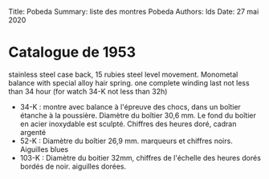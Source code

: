 Title:   Pobeda
Summary: liste des montres Pobeda
Authors: lds
Date:    27 mai 2020

# Catalogue de 1953

stainless steel case back, 15 rubies steel level movement. Monometal balance with special alloy hair spring. one complete winding last not less than 34 hour (for watch 34-K not less than 32h)

- 34-K : montre avec balance à l'épreuve des chocs, dans un boîtier étanche à la poussière. Diamètre du boîtier 30,6 mm. Le fond du boîtier en acier inoxydable est sculpté. Chiffres des heures doré, cadran argenté
- 52-K : Diamètre du boîtier 26,9 mm. marqueurs et chiffres noirs. Aiguilles blues
- 103-K : Diamètre du boitier 32mm, chiffres de l'échelle des heures dorés bordés de noir. aiguilles dorées.
